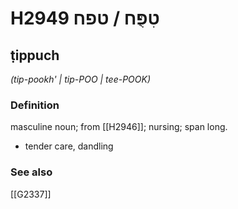 # H2949 טִפֻּח / טפח

## ṭippuch

_(tip-pookh' | tip-POO | tee-POOK)_

### Definition

masculine noun; from [[H2946]]; nursing; span long.

- tender care, dandling
### See also

[[G2337]]


